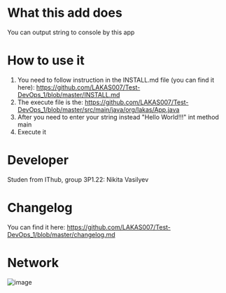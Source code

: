 # What this add does
You can output string to console by this app

# How to use it
1. You need to follow instruction in the INSTALL.md file (you can find it here): https://github.com/LAKAS007/Test-DevOps_1/blob/master/INSTALL.md
2. The execute file is the: https://github.com/LAKAS007/Test-DevOps_1/blob/master/src/main/java/org/lakas/App.java
3. After you need to enter your string instead "Hello World!!!" int method main
4. Execute it

# Developer
Studen from IThub, group 3P1.22: Nikita Vasilyev

# Changelog
You can find it here: https://github.com/LAKAS007/Test-DevOps_1/blob/master/changelog.md

# Network
![image](https://github.com/user-attachments/assets/4098c2c8-a071-4c08-a95d-45ac9b55706f)
